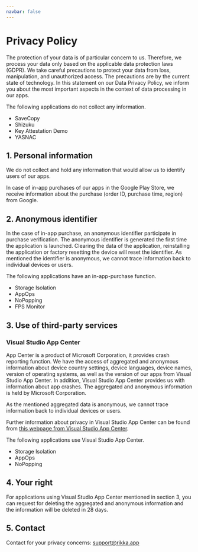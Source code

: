 ```yaml
---
navbar: false
---
```


# Privacy Policy

The protection of your data is of particular concern to us. Therefore, we process your data only based on the applicable data protection laws (GDPR). We take careful precautions to protect your data from loss, manipulation, and unauthorized access. The precautions are by the current state of technology. In this statement on our Data Privacy Policy, we inform you about the most important aspects in the context of data processing in our apps.

The following applications do not collect any information.

* SaveCopy
* Shizuku
* Key Attestation Demo
* YASNAC

## 1. Personal information

We do not collect and hold any information that would allow us to identify users of our apps.

In case of in-app purchases of our apps in the Google Play Store, we receive information about the purchase (order ID, purchase time, region) from Google.

## 2. Anonymous identifier

In the case of in-app purchase, an anonymous identifier participate in purchase verification. The anonymous identifier is generated the first time the application is launched. Clearing the data of the application, reinstalling the application or factory resetting the device will reset the identifier. As mentioned the identifier is anonymous, we cannot trace information back to individual devices or users.

The following applications have an in-app-purchase function.

* Storage Isolation
* AppOps
* NoPopping
* FPS Monitor

## 3. Use of third-party services 

### Visual Studio App Center

App Center is a product of Microsoft Corporation, it provides crash reporting function. We have the access of aggregated and anonymous information about device country settings, device languages, device names, version of operating systems, as well as the version of our apps from Visual Studio App Center. In addition, Visual Studio App Center provides us with information about app crashes. The aggregated and anonymous information is held by Microsoft Corporation.

As the mentioned aggregated data is anonymous, we cannot trace information back to individual devices or users.

Further information about privacy in Visual Studio App Center can be found from [this webpage from Visual Studio App Center](https://docs.microsoft.com/en-us/appcenter/gdpr/).

The following applications use Visual Studio App Center.

* Storage Isolation
* AppOps
* NoPopping

## 4. Your right

For applications using Visual Studio App Center mentioned in section 3, you can request for deleting the aggregated and anonymous information and the information will be deleted in 28 days.

## 5. Contact 

Contact for your privacy concerns: [support@rikka.app](mailto://support@rikka.app)